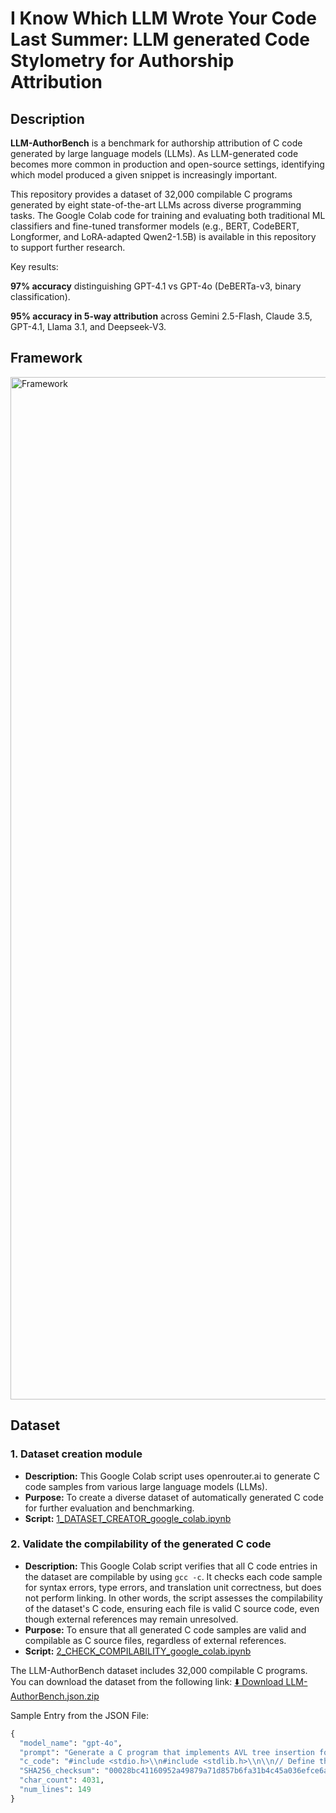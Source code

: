  # I Know Which LLM Wrote Your Code Last Summer:  LLM generated Code Stylometry for Authorship Attribution

## Description

**LLM-AuthorBench** is a benchmark for authorship attribution of C code generated by large language models (LLMs). As LLM-generated code becomes more common in production and open-source settings, identifying which model produced a given snippet is increasingly important.

This repository provides a dataset of 32,000 compilable C programs generated by eight state-of-the-art LLMs across diverse programming tasks.
The Google Colab code for training and evaluating both traditional ML classifiers and fine-tuned transformer models (e.g., BERT, CodeBERT, Longformer, and LoRA-adapted Qwen2-1.5B) is available in this repository to support further research.

Key results:

**97% accuracy** distinguishing GPT-4.1 vs GPT-4o (DeBERTa-v3, binary classification).

**95% accuracy in 5-way attribution** across Gemini 2.5-Flash, Claude 3.5, GPT-4.1, Llama 3.1, and Deepseek-V3.

 
 ## Framework


<img width="1636" alt="Framework" src="https://github.com/user-attachments/assets/29be292e-d709-4b1d-9e1c-af88d7e5d489" />




## Dataset

### 1. Dataset creation module

-   **Description:** This Google Colab script uses openrouter.ai to generate C code samples from various large language models (LLMs).
-  **Purpose:** To create a diverse dataset of automatically generated C code for further evaluation and benchmarking.
- **Script:** [1_DATASET_CREATOR_google_colab.ipynb](https://github.com/LLMauthorbench/LLMauthorbench/blob/main/scripts/1_DATASET_CREATOR_google_colab.ipynb)
 
 
 ### 2. Validate the compilability of the generated C code

- **Description:** This Google Colab script verifies that all C code entries in the dataset are compilable by using `gcc -c`. It checks each code sample for syntax errors, type errors, and translation unit correctness, but does not perform linking. In other words, the script assesses the compilability of the dataset's C code, ensuring each file is valid C source code, even though external references may remain unresolved.
- **Purpose:** To ensure that all generated C code samples are valid and compilable as C source files, regardless of external references.
- **Script:** [2_CHECK_COMPILABILITY_google_colab.ipynb](https://github.com/LLMauthorbench/LLMauthorbench/scripts/2_CHECK_COMPILABILITY_google_colab.ipynb)

The LLM-AuthorBench dataset includes 32,000 compilable C programs. You can download the dataset from the following link:
[⬇️ Download LLM-AuthorBench.json.zip](https://github.com/LLMauthorbench/LLMauthorbench/raw/main/LLM-AuthorBench.json.zip)




Sample Entry from the JSON File:

```python
{
  "model_name": "gpt-4o",
  "prompt": "Generate a C program that implements AVL tree insertion for 92 elements.",
  "c_code": "#include <stdio.h>\\n#include <stdlib.h>\\n\\n// Define the structure for AVL tree node\\ntypedef struct Node {\\n    int key;\\n    struct Node *left;\\n    struct Node *right;\\n    int height;\\n} Node;\\n\\n// Function to get the height of the tree\\nint height(Node *N) {\\n    if (N == NULL)\\n        return 0;\\n    return N->height;\\n}\\n\\n// Function to create a new node\\nNode *newNode(int key) {\\n    Node *node = (Node *)malloc(sizeof(Node));\\n    node->key = key;\\n    node->left = NULL;\\n    node->right = NULL;\\n    node->height = 1;  // New node is added at leaf\\n    return node;\\n}\\n\\n// Function to right rotate subtree rooted with y\\nNode *rightRotate(Node *y) {\\n    Node *x = y->left;\\n    Node *T2 = x->right;\\n    \\n    // Perform rotation\\n    x->right = y;\\n    y->left = T2;\\n\\n    // Update heights\\n    y->height = max(height(y->left), height(y->right)) + 1;\\n    x->height = max(height(x->left), height(x->right)) + 1;\\n\\n    // Return new root\\n    return x;\\n}\\n\\n// Function to left rotate subtree rooted with x\\nNode *leftRotate(Node *x) {\\n    Node *y = x->right;\\n    Node *T2 = y->left;\\n    \\n    // Perform rotation\\n    y->left = x;\\n    x->right = T2;\\n    \\n    // Update heights\\n    x->height = max(height(x->left), height(x->right)) + 1;\\n    y->height = max(height(y->left), height(y->right)) + 1;\\n    \\n    // Return new root\\n    return y;\\n}\\n\\n// Get balance factor of node N\\nint getBalance(Node *N) {\\n    if (N == NULL)\\n        return 0;\\n    return height(N->left) - height(N->right);\\n}\\n\\n// Utility function to get the maximum of two integers\\nint max(int a, int b) {\\n    return (a > b) ? a : b;\\n}\\n\\n// Function to insert a key in the subtree rooted with node and returns the new root of the subtree\\nNode *insert(Node *node, int key) {\\n    // Perform the normal BST insertion\\n    if (node == NULL)\\n        return newNode(key);\\n\\n    if (key < node->key)\\n        node->left = insert(node->left, key);\\n    else if (key > node->key)\\n        node->right = insert(node->right, key);\\n    else  // Equal keys are not allowed in AVL tree\\n        return node;\\n\\n    // Update height of this ancestor node\\n    node->height = 1 + max(height(node->left), height(node->right));\\n\\n    // Get the balance factor of this ancestor node to check whether this node became unbalanced\\n    int balance = getBalance(node);\\n\\n    // If this node becomes unbalanced, then there are 4 cases\\n\\n    // Left Left Case\\n    if (balance > 1 && key < node->left->key)\\n        return rightRotate(node);\\n\\n    // Right Right Case\\n    if (balance < -1 && key > node->right->key)\\n        return leftRotate(node);\\n\\n    // Left Right Case\\n    if (balance > 1 && key > node->left->key) {\\n        node->left = leftRotate(node->left);\\n        return rightRotate(node);\\n    }\\n\\n    // Right Left Case\\n    if (balance < -1 && key < node->right->key) {\\n        node->right = rightRotate(node->right);\\n        return leftRotate(node);\\n    }\\n\\n    // Return the (unchanged) node pointer\\n    return node;\\n}\\n\\n// Function to print preorder traversal of the tree\\nvoid preOrder(Node *root) {\\n    if (root != NULL) {\\n        printf(\\\"%d \\\", root->key);\\n        preOrder(root->left);\\n        preOrder(root->right);\\n    }\\n}\\n\\n// Driver program to test above functions\\nint main() {\\n    Node *root = NULL;\\n\\n    // Sample input of 92 unique elements\\n    int elements[92] = {15, 30, 40, 42, 50, 55, 60, 65, 70, 72, 75, 80, 85, 90, 92, 95, 99, 100,\\n                        105, 110, 115, 120, 125, 130, 135, 140, 145, 150, 155, 160, 165, 170, 175,\\n                        180, 185, 190, 195, 200, 205, 210, 215, 220, 225, 230, 235, 240, 245, 250,\\n                        255, 260, 265, 270, 275, 280, 285, 290, 295, 300, 305, 310, 315, 320, 325,\\n                        330, 335, 340, 345, 350, 355, 360, 365, 370, 375, 380, 385, 390, 395, 400,\\n                        405, 410, 415, 420, 425, 430, 435, 440, 445, 450, 455, 460, 465, 470};\\n\\n    for (int i = 0; i < 92; i++) {\\n        root = insert(root, elements[i]);\\n    }\\n\\n    printf(\\\"Preorder traversal of the constructed AVL tree is \\\\n\\\");\\n    preOrder(root);\\n\\n    return 0;\\n}",
  "SHA256_checksum": "00028bc41160952a49879a71d857b6fa31b4c45a036efce6ae6c280315edeb01",
  "char_count": 4031,
  "num_lines": 149
}
```
